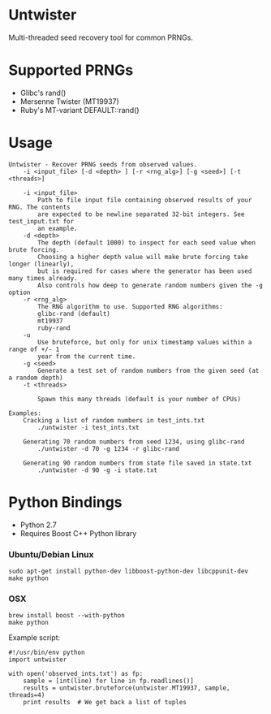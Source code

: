 Untwister
=========

Multi-threaded seed recovery tool for common PRNGs.


Supported PRNGs
=================
* Glibc's rand()
* Mersenne Twister (MT19937)
* Ruby's MT-variant DEFAULT::rand()

Usage
========
```
Untwister - Recover PRNG seeds from observed values.
    -i <input_file> [-d <depth> ] [-r <rng_alg>] [-g <seed>] [-t <threads>]

    -i <input_file>
        Path to file input file containing observed results of your RNG. The contents
        are expected to be newline separated 32-bit integers. See test_input.txt for
        an example.
    -d <depth>
        The depth (default 1000) to inspect for each seed value when brute forcing.
        Choosing a higher depth value will make brute forcing take longer (linearly),
        but is required for cases where the generator has been used many times already.
        Also controls how deep to generate random numbers given the -g option
    -r <rng_alg>
        The RNG algorithm to use. Supported RNG algorithms:
        glibc-rand (default)
        mt19937
        ruby-rand
    -u
        Use bruteforce, but only for unix timestamp values within a range of +/- 1
        year from the current time.
    -g <seed>
        Generate a test set of random numbers from the given seed (at a random depth)
    -t <threads>

        Spawn this many threads (default is your number of CPUs)

Examples:
    Cracking a list of random numbers in test_ints.txt
        ./untwister -i test_ints.txt

    Generating 70 random numbers from seed 1234, using glibc-rand
        ./untwister -d 70 -g 1234 -r glibc-rand

    Generating 90 random numbers from state file saved in state.txt
        ./untwister -d 90 -g -i state.txt
```


Python Bindings
=================
* Python 2.7
* Requires Boost C++ Python library

### Ubuntu/Debian Linux

```
sudo apt-get install python-dev libboost-python-dev libcppunit-dev
make python
```

### OSX

```
brew install boost --with-python
make python
```


Example script:

```
#!/usr/bin/env python
import untwister

with open('observed_ints.txt') as fp:
    sample = [int(line) for line in fp.readlines()]
    results = untwister.bruteforce(untwister.MT19937, sample, threads=4)
    print results  # We get back a list of tuples
```
